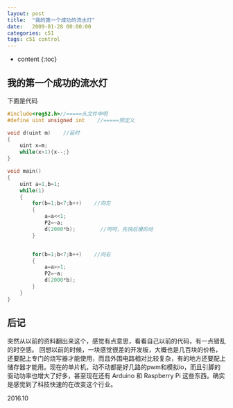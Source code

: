 ```yaml
---
layout: post
title:  "我的第一个成功的流水灯"
date:   2009-01-28 00:00:00
categories: c51
tags: c51 control
---
```


* content
{:toc}


## 我的第一个成功的流水灯

下面是代码

```c
#include<reg52.h>//=====头文件申明
#define uint unsigned int    //=====预定义

void d(uint m)    //延时
{
	uint x=m;
	while(x>1){x--;}
}

void main()    
{
	uint a=1,b=1;
	while(1)
	{
		for(b=1;b<7;b++)    //向左
		{
			a=a<<1;
			P2=~a;
			d(2000*b);        //呵呵，先快后慢的动
		} 


		for(b=1;b<7;b++)    //向右
		{
			a=a>>1;
			P2=~a;
			d(2000*b);
		}
	}
}
```

## 后记

突然从以前的资料翻出来这个，感觉有点意思，看看自己以前的代码，有一点错乱的时空感。 回想以前的时候，一块感觉很差的开发板，大概也是几百块的价格，还要配上专门的烧写器才能使用，而且外围电路相对比较复杂，有的地方还要配上储存器才能用。现在的单片机，动不动都是好几路的pwm和模拟io，而且引脚的驱动功率也增大了好多，甚至现在还有 Arduino 和 Raspberry Pi 这些东西。确实是感觉到了科技快速的在改变这个行业。

2016.10